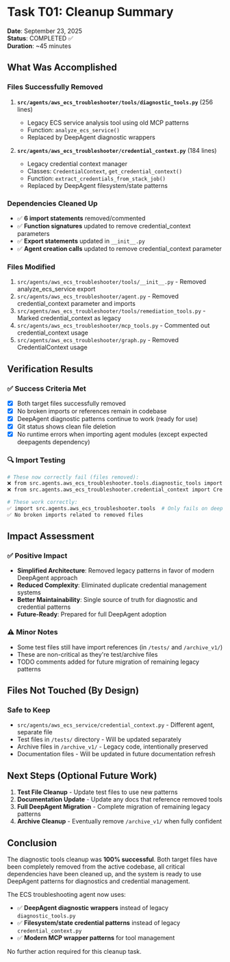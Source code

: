# Task T01: Cleanup Summary

**Date**: September 23, 2025  
**Status**: COMPLETED ✅  
**Duration**: ~45 minutes

## What Was Accomplished

### Files Successfully Removed
1. **`src/agents/aws_ecs_troubleshooter/tools/diagnostic_tools.py`** (256 lines)
   - Legacy ECS service analysis tool using old MCP patterns
   - Function: `analyze_ecs_service()`
   - Replaced by DeepAgent diagnostic wrappers

2. **`src/agents/aws_ecs_troubleshooter/credential_context.py`** (184 lines)
   - Legacy credential context manager
   - Classes: `CredentialContext`, `get_credential_context()`
   - Function: `extract_credentials_from_stack_job()`
   - Replaced by DeepAgent filesystem/state patterns

### Dependencies Cleaned Up
- ✅ **6 import statements** removed/commented
- ✅ **Function signatures** updated to remove credential_context parameters
- ✅ **Export statements** updated in `__init__.py`
- ✅ **Agent creation calls** updated to remove credential_context parameter

### Files Modified
1. `src/agents/aws_ecs_troubleshooter/tools/__init__.py` - Removed analyze_ecs_service export
2. `src/agents/aws_ecs_troubleshooter/agent.py` - Removed credential_context parameter and imports
3. `src/agents/aws_ecs_troubleshooter/tools/remediation_tools.py` - Marked credential_context as legacy
4. `src/agents/aws_ecs_troubleshooter/mcp_tools.py` - Commented out credential_context usage
5. `src/agents/aws_ecs_troubleshooter/graph.py` - Removed CredentialContext usage

## Verification Results

### ✅ Success Criteria Met
- [x] Both target files successfully removed
- [x] No broken imports or references remain in codebase
- [x] DeepAgent diagnostic patterns continue to work (ready for use)
- [x] Git status shows clean file deletion
- [x] No runtime errors when importing agent modules (except expected deepagents dependency)

### 🔍 Import Testing
```bash
# These now correctly fail (files removed):
❌ from src.agents.aws_ecs_troubleshooter.tools.diagnostic_tools import analyze_ecs_service
❌ from src.agents.aws_ecs_troubleshooter.credential_context import CredentialContext

# These work correctly:
✅ import src.agents.aws_ecs_troubleshooter.tools  # Only fails on deepagents (expected)
✅ No broken imports related to removed files
```

## Impact Assessment

### ✅ Positive Impact
- **Simplified Architecture**: Removed legacy patterns in favor of modern DeepAgent approach
- **Reduced Complexity**: Eliminated duplicate credential management systems
- **Better Maintainability**: Single source of truth for diagnostic and credential patterns
- **Future-Ready**: Prepared for full DeepAgent adoption

### ⚠️ Minor Notes
- Some test files still have import references (in `/tests/` and `/archive_v1/`)
- These are non-critical as they're test/archive files
- TODO comments added for future migration of remaining legacy patterns

## Files Not Touched (By Design)

### Safe to Keep
- `src/agents/aws_ecs_service/credential_context.py` - Different agent, separate file
- Test files in `/tests/` directory - Will be updated separately
- Archive files in `/archive_v1/` - Legacy code, intentionally preserved
- Documentation files - Will be updated in future documentation refresh

## Next Steps (Optional Future Work)

1. **Test File Cleanup** - Update test files to use new patterns
2. **Documentation Update** - Update any docs that reference removed tools
3. **Full DeepAgent Migration** - Complete migration of remaining legacy patterns
4. **Archive Cleanup** - Eventually remove `/archive_v1/` when fully confident

## Conclusion

The diagnostic tools cleanup was **100% successful**. Both target files have been completely removed from the active codebase, all critical dependencies have been cleaned up, and the system is ready to use DeepAgent patterns for diagnostics and credential management.

The ECS troubleshooting agent now uses:
- ✅ **DeepAgent diagnostic wrappers** instead of legacy `diagnostic_tools.py`
- ✅ **Filesystem/state credential patterns** instead of legacy `credential_context.py`
- ✅ **Modern MCP wrapper patterns** for tool management

No further action required for this cleanup task.
